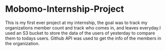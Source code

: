# Mobomo-Internship-Project
This is my first ever project at my internship, the goal was to track my organizations member count and track who comes in, and leaves everyday.I used an S3 bucket to store the data of the users of yesterday to compare them to todays users. Github API was used to get the info of the members in the organization.
